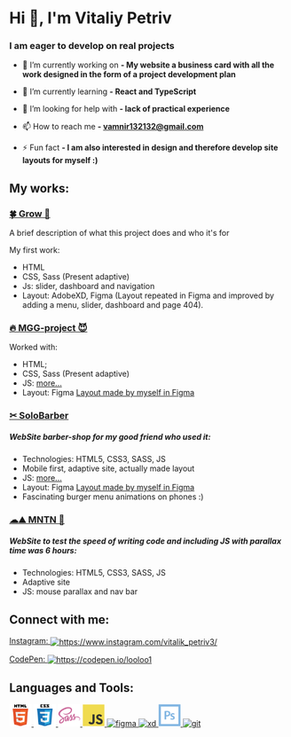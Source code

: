 # Hi 👋, I'm Vitaliy Petriv 
### I am eager to develop on real projects 

- 🔭 I’m currently working on **- My website a business card with all the work designed in the form of a project development plan**

- 🌱 I’m currently learning **- React and TypeScript**

- 🤝 I’m looking for help with **- lack of practical experience**

- 📫 How to reach me **- vamnir132132@gmail.com**

- ⚡ Fun fact **- I am also interested in design and therefore develop site layouts for myself :)**


## My works: 
### [🍀 Grow 🌿](https://looloo1.github.io/grow.github.io/)

A brief description of what this project does and who it's for

My first work:
- HTML
- CSS, Sass (Present adaptive)
- Js: slider, dashboard and navigation
- Layout: AdobeXD, Figma (Layout repeated in Figma and improved by adding a menu, slider, dashboard and page 404).
<!-- <br> -->

### [🔥 MGG-project 😈](https://looloo1.github.io/MGG-project/)

Worked with:
- HTML;
- CSS, Sass (Present adaptive)
- JS: [more...](https://github.com/LooLoo1/MGG-project#readme)
- Layout: Figma [Layout made by myself in Figma](https://www.figma.com/file/7alsCswlWi40Ens6ziM58l/MGG?node-id=0%3A1)
<!-- <br> -->

### [✂ SoloBarber](https://looloo1.github.io/SoloBarber/)
##### WebSite barber-shop for my good friend who used it:

- Technologies: HTML5, CSS3, SASS, JS
- Mobile first, adaptive site, actually made layout
- JS: [more...](https://github.com/LooLoo1/SoloBarber#readme)
- Layout: Figma [Layout made by myself in Figma](https://www.figma.com/file/DiSVw9nmqdqzK3FzOGwEkW/BarberShop_Sasha?node-id=0%3A1)
- Fascinating burger menu animations on phones :)
<!-- <br> -->

### [☁⛰ MNTN 🚶‍](https://looloo1.github.io/MNTN/)
##### WebSite to test the speed of writing code and including JS with parallax time was 6 hours:

- Technologies: HTML5, CSS3, SASS, JS
- Adaptive site
- JS: mouse parallax and nav bar
<!-- <br> -->


## Connect with me:
<p align="left">
<a href="https://www.instagram.com/vitalik_petriv3/" target="blank">Instagram: <img align="center" src="https://raw.githubusercontent.com/rahuldkjain/github-profile-readme-generator/master/src/images/icons/Social/instagram.svg" alt="https://www.instagram.com/vitalik_petriv3/" height="30" width="40" /></a>

  <a href="https://codepen.io/looloo1" target="blank">CodePen: <img align="center" src="https://raw.githubusercontent.com/rahuldkjain/github-profile-readme-generator/master/src/images/icons/Social/codepen.svg" alt="https://codepen.io/looloo1" height="30" width="40" /></a>
</p>


  

## Languages and Tools:
<p align="left"> 
<a href="https://www.w3.org/html/" target="_blank" rel="noreferrer"> <img src="https://raw.githubusercontent.com/devicons/devicon/master/icons/html5/html5-original-wordmark.svg" alt="html5" width="40" height="40"/> </a> 
<a href="https://www.w3schools.com/css/" target="_blank" rel="noreferrer"> <img src="https://raw.githubusercontent.com/devicons/devicon/master/icons/css3/css3-original-wordmark.svg" alt="css3" width="40" height="40"/> </a> 
<a href="https://sass-lang.com" target="_blank" rel="noreferrer"> <img src="https://raw.githubusercontent.com/devicons/devicon/master/icons/sass/sass-original.svg" alt="sass" width="40" height="40"/> </a> 
<a href="https://developer.mozilla.org/en-US/docs/Web/JavaScript" target="_blank" rel="noreferrer"> <img src="https://raw.githubusercontent.com/devicons/devicon/master/icons/javascript/javascript-original.svg" alt="javascript" width="40" height="40"/> </a>  
<a href="https://www.figma.com/" target="_blank" rel="noreferrer"> <img src="https://www.vectorlogo.zone/logos/figma/figma-icon.svg" alt="figma" width="40" height="40"/> </a> 
<a href="https://www.adobe.com/products/xd.html" target="_blank" rel="noreferrer"> <img src="https://cdn.worldvectorlogo.com/logos/adobe-xd.svg" alt="xd" width="40" height="40"/> </a>
  <a href="https://www.photoshop.com/en" target="_blank" rel="noreferrer"> <img src="https://raw.githubusercontent.com/devicons/devicon/master/icons/photoshop/photoshop-line.svg" alt="photoshop" width="40" height="40"/> </a> 
<a href="https://git-scm.com/" target="_blank" rel="noreferrer"> <img src="https://www.vectorlogo.zone/logos/git-scm/git-scm-icon.svg" alt="git" width="40" height="40"/> </a> 
</p>




<!-- 
## My works: 
# [🍀 Grow 🌿](https://looloo1.github.io/grow.github.io/)

A brief description of what this project does and who it's for

My first work:
- HTML
- CSS, Sass (Present adaptive)
- Js: slider, dashboard and navigation
- Layout: AdobeXD, Figma (Layout repeated in Figma and improved by adding a menu, slider, dashboard and page 404).


# [🔥MGG-project😈](https://looloo1.github.io/MGG-project/)

• Worked with:
- HTML;
- CSS, Sass (Present adaptive)
- Js: 
```
1. Storing data in local storage
2. Easy interaction with the site via Tab 💻
3. Changing the theme depending on the season 🔥🍁❄🍀
4. Converting the date to different formats and calculating the time before the event or its end 🕗🕞🕚
5. Easter egg with M + L displays the forecast of the next 100 dates instead of 10 as with a simple click 
   on the screen you need to click before you sell the Easter egg 
6. The level in the screen of questions will rise daily and is also stored in local events, and when they 
   open play a unique animation 💫⬆ 
   (For demonstration in the local store you can change the value to any within 999 and look at the animation)
7. Current event (n to 18 in real time)
8. Timer to wait for selected events
9. Date and time of start and end of selected events
10. Choice of events to be calculated
```
- Layout: Figma [Layout made by myself in Figma](https://www.figma.com/file/7alsCswlWi40Ens6ziM58l/MGG?node-id=0%3A1)

# [SoloBarber ✂](https://looloo1.github.io/SoloBarber/)
### WebSite barber-shop for my good friend who used it

- Technologies: HTML5, CSS3, SASS, JS
- Mobile first, adaptive site, actually made layout
- JS: 
```
1. Lazy background slider (all pages are the same as the image index is stored in local storage),
2. List of reviews extracted from the JSON file
3. The "My work" list is formed from the JSON file, as well as the list of services
4. Photos can be opened in full screen format, and the service will open a slider with several examples of procedures
5. Individual calendar, which is created independently and returns the exact date for one of the items for the haircut
6. Calculation of cost and working form that sends data by mail
7. Page 404 and a beautiful download site
```
- Layout: Figma [Layout made by myself in Figma](https://www.figma.com/file/DiSVw9nmqdqzK3FzOGwEkW/BarberShop_Sasha?node-id=0%3A1)


# [☁⛰MNTN🚶‍](https://looloo1.github.io/MNTN/)
### WebSite to test the speed of writing code and including JS with parallax time was 6 hours

- Technologies: HTML5, CSS3, SASS, JS
- Adaptive site
- JS: mouse parallax and nav bar
 -->
